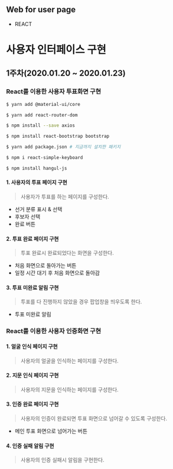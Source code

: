 ## Web for user page
* REACT

# 사용자 인터페이스 구현

## 1주차(2020.01.20 ~ 2020.01.23)

### React를 이용한 사용자 투표화면 구현

```bash
$ yarn add @material-ui/core

$ yarn add react-router-dom

$ npm install --save axios

$ npm install react-bootstrap bootstrap

$ yarn add package.json # 지금까지 설치한 패키지

$ npm i react-simple-keyboard

$ npm install hangul-js
```

#### 1. 사용자의 투표 페이지 구현

> 사용자가 투표를 하는 페이지를 구성한다.

- 선거 분류 표시 & 선택
- 후보자 선택
- 완료 버튼

#### 2. 투표 완료 페이지 구현

> 투표 완료시 완료되었다는 화면을 구성한다.

- 처음 화면으로 돌아가는 버튼
- 일정 시간 대기 후 처음 화면으로 돌아감

#### 3. 투표 미완료 알림 구현

> 투표를 다 진행하지 않았을 경우 팝업창을 띄우도록 한다.

- 투표 미완료 알림



### React를 이용한 사용자 인증화면 구현

#### 1. 얼굴 인식 페이지 구현

> 사용자의 얼굴을 인식하는 페이지를 구성한다.

#### 2. 지문 인식 페이지 구현

> 사용자의 지문을 인식하는 페이지를 구성한다.

#### 3. 인증 완료 페이지 구현

> 사용자의 인증이 완료되면 투표 화면으로 넘어갈 수 있도록 구성한다.

- 메인 투표 화면으로 넘어가는 버튼

#### 4. 인증 실패 알림 구현

> 사용자의 인증 실패시 알림을 구현한다.




